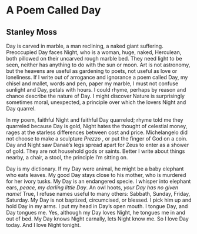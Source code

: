 # A Poem Called Day
## Stanley Moss
Day is carved in marble, a man reclining,
a naked giant suffering.
Preoccupied Day faces Night, who is a woman,
huge, naked, Herculean, both pillowed
on their uncarved rough marble bed.
They need light to be seen, neither
has anything to do with the sun or moon.
Art is not astronomy,
but the heavens are useful as gardening to poets,
not useful as love or loneliness.
If I write out of arrogance and ignorance
a poem called Day, my chisel and mallet, words
and pen, paper my marble, I must not confuse
sunlight and Day, petals with hours. I could rhyme,
perhaps by reason and chance describe the nature of Day.
I might discover Nature is surprisingly
sometimes moral, unexpected, a principle
over which the lovers Night and Day quarrel.

In my poem, faithful Night and faithful Day quarreled;
rhyme told me they quarreled because Day is gold,
Night hates the thought of celestial money,
rages at the starless differences between cost and price.
Michelangelo did not choose to make a sculpture
 _Prezzo_ , or put the finger of God on a coin.
Day and Night saw Danaë’s legs spread apart
for Zeus to enter as a shower of gold.
They are not household gods or saints.
Better I write about things nearby,
a chair, a stool, the principle I’m sitting on.

Day is my dictionary. If my Day were animal, he might be
a baby elephant who eats leaves.
My good Day stays close to his mother,
who is murdered for her ivory tusks.
My Day is an endangered specie. I whisper
into elephant ears, _peace, my darling little Day_.
An owl hoots, _your Day has no given name!_
True, I refuse names useful to many others:
Sabbath, Sunday, Friday, Saturday.
My Day is not baptized, circumcised, or blessed.
I pick him up and hold Day in my arms.
I put my head in Day’s open mouth.
I tongue Day, and Day tongues me.
Yes, although my Day loves Night,
he tongues me in and out of bed.
My Day knows Night carnally,
lets Night know me.
So I love Day today.
And I love Night tonight.